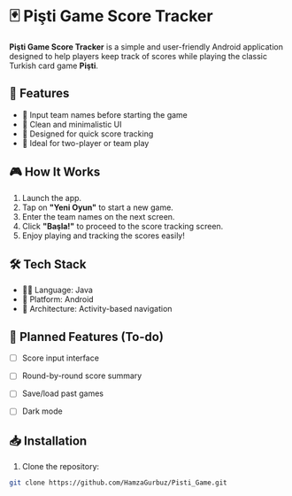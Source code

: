 # 🃏 Pişti Game Score Tracker

**Pişti Game Score Tracker** is a simple and user-friendly Android application designed to help players keep track of scores while playing the classic Turkish card game **Pişti**.

## 📱 Features

- 🔹 Input team names before starting the game  
- 🔹 Clean and minimalistic UI  
- 🔹 Designed for quick score tracking  
- 🔹 Ideal for two-player or team play

## 🎮 How It Works

1. Launch the app.
2. Tap on **"Yeni Oyun"** to start a new game.
3. Enter the team names on the next screen.
4. Click **"Başla!"** to proceed to the score tracking screen.
5. Enjoy playing and tracking the scores easily!

## 🛠 Tech Stack

- 👨‍💻 Language: Java  
- 📱 Platform: Android  
- 🧱 Architecture: Activity-based navigation

## 🔮 Planned Features (To-do)

- [ ] Score input interface  
- [ ] Round-by-round score summary  
- [ ] Save/load past games  
- [ ] Dark mode  


## 📥 Installation

1. Clone the repository:
```bash
git clone https://github.com/HamzaGurbuz/Pisti_Game.git

